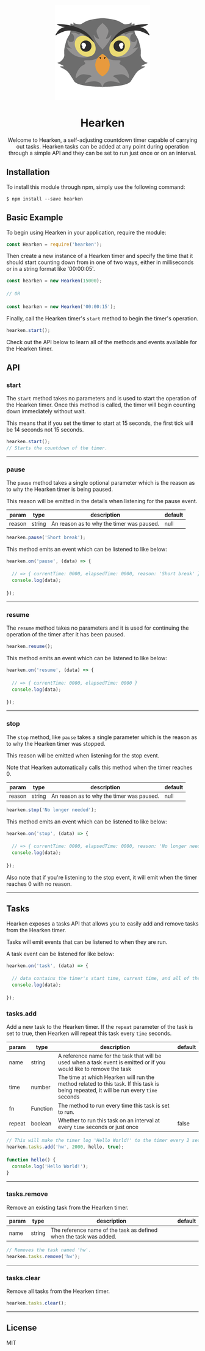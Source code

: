 <p align="center">
  <img width="250" height="250" src="./Hearken.png">
</p>

<h1 align="center">Hearken</h1>

<p align="center">Welcome to Hearken, a self-adjusting countdown timer capable of carrying out tasks. Hearken tasks can be added at any point during operation through a simple API and they can be set to run just once or on an interval.<p>

## **Installation**

To install this module through npm, simply use the following command:

```
$ npm install --save hearken
```

## **Basic Example**

To begin using Hearken in your application, require the module:

```js
const Hearken = require('hearken');
```

Then create a new instance of a Hearken timer and specify the time that it should start counting down from in one of two ways, either in milliseconds or in a string format like '00:00:05'.

```js
const hearken = new Hearken(15000);

// OR

const hearken = new Hearken('00:00:15');
```

Finally, call the Hearken timer's `start` method to begin the timer's operation.

```js
hearken.start();
```

Check out the API below to learn all of the methods and events available for the Hearken timer.

## **API**

### **start**

The `start` method takes no parameters and is used to start the operation of the Hearken timer. Once this method is called,
the timer will begin counting down immediately without wait.

This means that if you set the timer to start at 15 seconds, the first tick will be 14 seconds not 15 seconds.

```js
hearken.start();
// Starts the countdown of the timer.
```

---

### **pause**

The `pause` method takes a single optional parameter which is the reason as to why the Hearken timer is being paused.

This reason will be emitted in the details when listening for the pause event.

| param  | type   | description                               | default |
|--------|--------|-------------------------------------------|---------|
| reason | string | An reason as to why the timer was paused. | null    |

```js
hearken.pause('Short break');
```

This method emits an event which can be listened to like below:

```js
hearken.on('pause', (data) => {

  // => { currentTime: 0000, elapsedTime: 0000, reason: 'Short break' }
  console.log(data);
  
});
```

---

### **resume**

The `resume` method takes no parameters and it is used for continuing the operation of the timer after it has been paused.

```js
hearken.resume();
```

This method emits an event which can be listened to like below:

```js
hearken.on('resume', (data) => {
  
  // => { currentTime: 0000, elapsedTime: 0000 }
  console.log(data);

});
```

---

### **stop**

The `stop` method, like `pause` takes a single parameter which is the reason as to why the Hearken timer was stopped.

This reason will be emitted when listening for the stop event.

Note that Hearken automatically calls this method when the timer reaches 0.

| param  | type   | description                               | default |
|--------|--------|-------------------------------------------|---------|
| reason | string | An reason as to why the timer was paused. | null    |

```js
hearken.stop('No longer needed');
```

This method emits an event which can be listened to like below:

```js
hearken.on('stop', (data) => {

  // => { currentTime: 0000, elapsedTime: 0000, reason: 'No longer needed' }
  console.log(data);
  
});
```

Also note that if you're listening to the stop event, it will emit when the timer reaches 0 with no reason.

---

## **Tasks**

Hearken exposes a tasks API that allows you to easily add and remove tasks from the Hearken timer.

Tasks will emit events that can be listened to when they are run.

A task event can be listened for like below:

```js
hearken.on('task', (data) => {

  // data contains the timer's start time, current time, and all of the task information.
  console.log(data);

});
```

### **tasks.add**

Add a new task to the Hearken timer. If the `repeat` parameter of the task is set to true, then Hearken will repeat this task every `time` seconds.

| param  | type     | description                                                                                                                             | default |
|--------|----------|-----------------------------------------------------------------------------------------------------------------------------------------|---------|
| name   | string   | A reference name for the task that will be used when a task event is emitted or if you would like to remove the task                    |         |
| time   | number   | The time at which Hearken will run the method related to this task. If this task is being repeated, it will be run every `time` seconds |         |
| fn     | Function | The method to run every time this task is set to run.                                                                                   |         |
| repeat | boolean  | Whether to run this task on an interval at every `time` seconds or just once                                                            | false   |

```js
// This will make the timer log 'Hello World!' to the timer every 2 seconds because repeat is set to true.
hearken.tasks.add('hw', 2000, hello, true);

function hello() {
  console.log('Hello World!');
}
```

---

### **tasks.remove**

Remove an existing task from the Hearken timer.

| param | type   | description                                                        | default |
|-------|--------|--------------------------------------------------------------------|---------|
| name  | string | The reference name of the task as defined when the task was added. |         |

```js
// Removes the task named 'hw'.
hearken.tasks.remove('hw');
```

---

### **tasks.clear**

Remove all tasks from the Hearken timer.

```js
hearken.tasks.clear();
```

---

## **License**

MIT